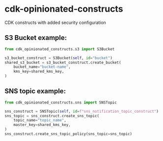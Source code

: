 # cdk-opinionated-constructs
CDK constructs with added security configuration

## S3 Bucket example:

```python
from cdk_opinionated_constructs.s3 import S3Bucket

s3_bucket_construct = S3Bucket(self, id="bucket")
shared_s3_bucket = s3_bucket_construct.create_bucket(
    bucket_name="bucket-name",
    kms_key=shared_kms_key,
)
```

## SNS topic example:

```python
from cdk_opinionated_constructs.sns import SNSTopic

sns_construct = SNSTopic(self, id=f"sns_notification_topic_construct")
sns_topic = sns_construct.create_sns_topic(
    topic_name="topic_name",
    master_key=shared_kms_key,
)
sns_construct.create_sns_topic_policy(sns_topic=sns_topic)
```
